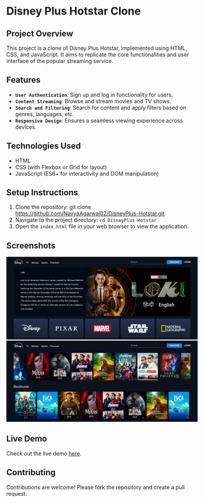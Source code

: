 # Disney Plus Hotstar Clone

## Project Overview
This project is a clone of Disney Plus Hotstar, implemented using HTML, CSS, and JavaScript. It aims to replicate the core functionalities and user interface of the popular streaming service.

## Features
- **`User Authentication`**: Sign up and log in functionality for users.
- **`Content Streaming`**: Browse and stream movies and TV shows.
- **`Search and Filtering`**: Search for content and apply filters based on genres, languages, etc.
- **`Responsive Design`**: Ensures a seamless viewing experience across devices.

## Technologies Used
- HTML
- CSS (with Flexbox or Grid for layout)
- JavaScript (ES6+ for interactivity and DOM manipulation)

## Setup Instructions
1. Clone the repository: git clone https://github.com/NavyaAgarwal02/DisneyPlus-Hotstar.git
2. Navigate to the project directory: `cd DisneyPlus-Hotstar`
3. Open the `index.html` file in your web browser to view the application.

## Screenshots
![Screenshot 1](screenshots/screenshot1.png)
![Screenshot 2](screenshots/screenshot2.png)

## Live Demo
Check out the live demo [here](https://disneyplus-hotstar-6trsnpg8f-navya-agarwals-projects.vercel.app/#).

## Contributing
Contributions are welcome! Please fork the repository and create a pull request.



